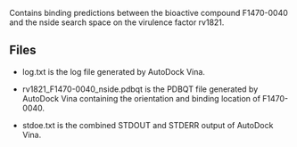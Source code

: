 Contains binding predictions between the bioactive compound F1470-0040 and the nside search space on the virulence factor rv1821.

## Files

- log.txt is the log file generated by AutoDock Vina.

- rv1821_F1470-0040_nside.pdbqt is the PDBQT file generated by AutoDock Vina containing the orientation and binding location of F1470-0040.

- stdoe.txt is the combined STDOUT and STDERR output of AutoDock Vina.

